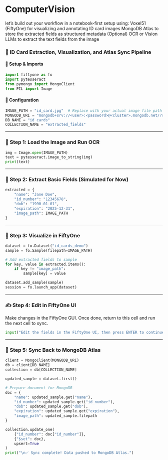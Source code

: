 # ComputerVision
let’s build out your workflow in a notebook-first setup using:  Voxel51 (FiftyOne) for visualizing and annotating ID card images  MongoDB Atlas to store the extracted fields as structured metadata  (Optional) OCR or Vision LLMs to extract the text fields from the image

### 🪪 ID Card Extraction, Visualization, and Atlas Sync Pipeline

#### 🔧 Setup & Imports
```python
import fiftyone as fo
import pytesseract
from pymongo import MongoClient
from PIL import Image
```

#### 🔧 Configuration
```python
IMAGE_PATH = "id_card.jpg"  # Replace with your actual image file path
MONGODB_URI = "mongodb+srv://<user>:<password>@<cluster>.mongodb.net/?retryWrites=true&w=majority"
DB_NAME = "id_cards"
COLLECTION_NAME = "extracted_fields"
```

---

### 📸 Step 1: Load the Image and Run OCR
```python
img = Image.open(IMAGE_PATH)
text = pytesseract.image_to_string(img)
print(text)
```

---

### 📄 Step 2: Extract Basic Fields (Simulated for Now)
```python
extracted = {
    "name": "Jane Doe",
    "id_number": "12345678",
    "dob": "1990-01-01",
    "expiration": "2025-12-31",
    "image_path": IMAGE_PATH
}
```

---

### 🧪 Step 3: Visualize in FiftyOne
```python
dataset = fo.Dataset("id_cards_demo")
sample = fo.Sample(filepath=IMAGE_PATH)

# Add extracted fields to sample
for key, value in extracted.items():
    if key != "image_path":
        sample[key] = value

dataset.add_sample(sample)
session = fo.launch_app(dataset)
```

---

### ✍️ Step 4: Edit in FiftyOne UI
Make changes in the FiftyOne GUI.
Once done, return to this cell and run the next cell to sync.
```python
input("Edit the fields in the FiftyOne UI, then press ENTER to continue...")
```

---

### 🔁 Step 5: Sync Back to MongoDB Atlas
```python
client = MongoClient(MONGODB_URI)
db = client[DB_NAME]
collection = db[COLLECTION_NAME]

updated_sample = dataset.first()

# Prepare document for MongoDB
doc = {
    "name": updated_sample.get("name"),
    "id_number": updated_sample.get("id_number"),
    "dob": updated_sample.get("dob"),
    "expiration": updated_sample.get("expiration"),
    "image_path": updated_sample.filepath
}

collection.update_one(
    {"id_number": doc["id_number"]},
    {"$set": doc},
    upsert=True
)
print("\n✅ Sync complete! Data pushed to MongoDB Atlas.")
```
